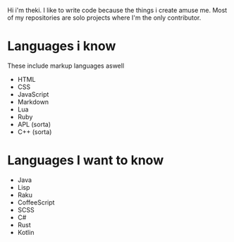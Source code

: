 Hi i'm theki. I like to write code because the things i create amuse me. Most of my repositories are solo projects where I'm the only contributor.

# Languages i know
These include markup languages aswell

- HTML
- CSS
- JavaScript
- Markdown
- Lua
- Ruby
- APL (sorta)
- C++ (sorta)

# Languages I want to know

- Java
- Lisp
- Raku
- CoffeeScript
- SCSS
- C#
- Rust
- Kotlin
